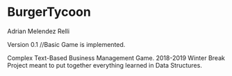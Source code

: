 # BurgerTycoon
Adrian Melendez Relli

Version 0.1
//Basic Game is implemented.

Complex Text-Based Business Management Game. 2018-2019 Winter Break Project meant to put together everything learned in Data Structures.
